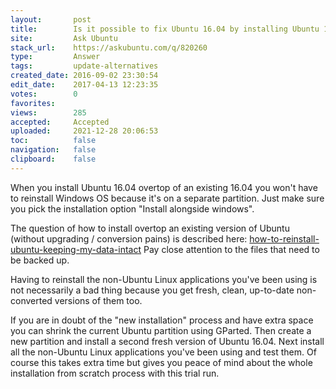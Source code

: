 ```yaml
---
layout:       post
title:        Is it possible to fix Ubuntu 16.04 by installing Ubuntu 16.04 over the top of the existing Ubuntu 16.04?
site:         Ask Ubuntu
stack_url:    https://askubuntu.com/q/820260
type:         Answer
tags:         update-alternatives
created_date: 2016-09-02 23:30:54
edit_date:    2017-04-13 12:23:35
votes:        0
favorites:    
views:        285
accepted:     Accepted
uploaded:     2021-12-28 20:06:53
toc:          false
navigation:   false
clipboard:    false
---
```


When you install Ubuntu 16.04 overtop of an existing 16.04 you won't have to reinstall Windows OS because it's on a separate partition. Just make sure you pick the installation option "Install alongside windows".

The question of how to install overtop an existing version of Ubuntu (without upgrading / conversion pains) is described here: [how-to-reinstall-ubuntu-keeping-my-data-intact][1] Pay close attention to the files that need to be backed up.

Having to reinstall the non-Ubuntu Linux applications you've been using is not necessarily a bad thing because you get fresh, clean, up-to-date non-converted versions of them too.

If you are in doubt of the "new installation" process and have extra space you can shrink the current Ubuntu partition using GParted. Then create a new partition and install a second fresh version of Ubuntu 16.04. Next install all the non-Ubuntu Linux applications you've been using and test them. Of course this takes extra time but gives you peace of mind about the whole installation from scratch process with this trial run.

  [1]: https://askubuntu.com/questions/19808/how-to-reinstall-ubuntu-keeping-my-data-intact
